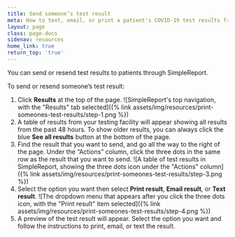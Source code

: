 ```yaml
---
title: Send someone’s test result
meta: How to text, email, or print a patient's COVID-19 test results from SimpleReport
layout: page
class: page-docs
sidenav: resources
home_link: true
return_top: 'true'
---
```


You can send or resend test results to patients through SimpleReport.

To send or resend someone’s test result:
1. Click **Results** at the top of the page.
![SimpleReport's top navigation, with the "Results" tab selected]({% link assets/img/resources/print-someones-test-results/step-1.png %})
2. A table of results from your testing facility will appear showing all results from the past 48 hours. To show older results, you can always click the blue **See all results** button at the bottom of the page.
3. Find the result that you want to send, and go all the way to the right of the page. Under the “Actions” column, click the three dots in the same row as the result that you want to send.
![A table of test results in SimpleReport, showing the three dots icon under the "Actions" column]({% link assets/img/resources/print-someones-test-results/step-3.png %})
4. Select the option you want then select **Print result**, **Email result**, or **Text result**.
![The dropdown menu that appears after you click the three dots icon, with the "Print result" item selected]({% link assets/img/resources/print-someones-test-results/step-4.png %})
5. A preview of the test result will appear. Select the option you want and follow the instructions to print, email, or text the result.

